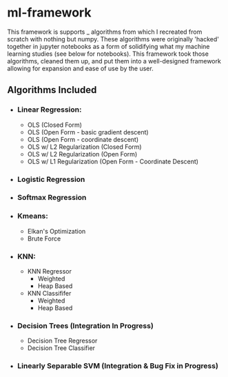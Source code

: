 # ml-framework
This framework is supports _ algorithms from which I recreated from scratch with nothing but numpy. These algorithms were originally 'hacked' together in jupyter notebooks as a form of solidifying what my machine learning studies (see below for notebooks). This framework took those algorithms, cleaned them up, and put them into a well-designed framework allowing for expansion and ease of use by the user. 

## Algorithms Included 
- ###  Linear Regression:
  - OLS (Closed Form)
  - OLS (Open Form - basic gradient descent)
  - OLS (Open Form - coordinate descent)
  - OLS w/ L2 Regularization (Closed Form)
  - OLS w/ L2 Regularization (Open Form)
  - OLS w/ L1 Regularization (Open Form - Coordinate Descent)

- ###  Logistic Regression

- ###  Softmax Regression

- ###  Kmeans:
  - Elkan's Optimization
  - Brute Force

- ###  KNN:
  - KNN Regressor
    - Weighted
    - Heap Based
  - KNN Classififer
    - Weighted
    - Heap Based

- ###  Decision Trees (Integration In Progress)
  - Decision Tree Regressor
  - Decision Tree Classifier

- ###  Linearly Separable SVM (Integration & Bug Fix in Progress)



